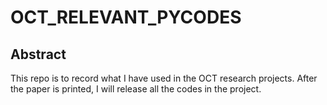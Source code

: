 <!--
 * @Author: MJ.XU
 * @Date: 2022-09-29 22:17:48
 * @LastEditTime: 2022-09-29 22:20:05
 * @LastEditors: MJ.XU
 * @Description: 
 * Personal URL: https://macuxavier.github.io/
-->
# OCT_RELEVANT_PYCODES

## Abstract

This repo is to record what I have used in the OCT research projects. After the paper is printed, I will release all the codes in the project.
